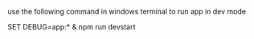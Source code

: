 use the following command in windows terminal to run app in dev mode

SET DEBUG=app:* & npm run devstart